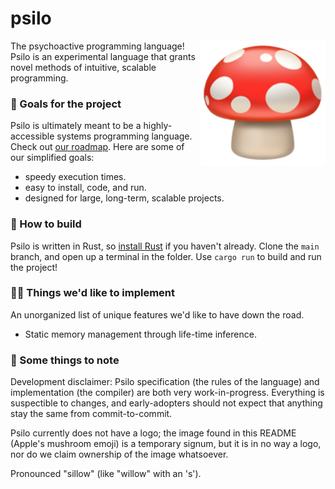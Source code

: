 # psilo

<img src="https://github.com/peterhenryd/psilo/blob/91d3a475faba489b452754be6e682a5a96e3db6d/mushroom_emoji.png" alt="Mushroom emoji" width="200" align="right"/>

The psychoactive programming language! Psilo is an experimental language that grants novel methods of intuitive, scalable programming.

### 🏁 Goals for the project

Psilo is ultimately meant to be a highly-accessible systems programming language. Check out [our roadmap](./roadmap.md). Here are some of our simplified goals:
- speedy execution times.
- easy to install, code, and run.
- designed for large, long-term, scalable projects.

### 🚀 How to build

Psilo is written in Rust, so [install Rust](https://rustup.rs) if you haven't already. Clone the `main` branch, and open up a terminal in the folder. Use `cargo run` to build and run the project!

### 🧑‍🔬 Things we'd like to implement

An unorganized list of unique features we'd like to have down the road.
- Static memory management through life-time inference.

### 🚧 Some things to note

Development disclaimer: Psilo specification (the rules of the language) and implementation (the compiler) are both very work-in-progress. Everything is suspectible to changes, and early-adopters should not expect that anything stay the same from commit-to-commit.

Psilo currently does not have a logo; the image found in this README (Apple's mushroom emoji) is a temporary signum, but it is in no way a logo, nor do we claim ownership of the image whatsoever.

Pronounced "sillow" (like "willow" with an 's').
